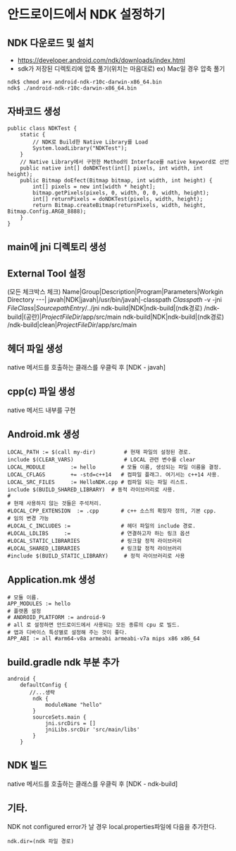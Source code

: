 # 안드로이드에서 NDK 설정하기

## NDK 다운로드 및 설치
- https://developer.android.com/ndk/downloads/index.html
- sdk가 저장된 디렉토리에 압축 풀기(위치는 마음대로)
ex) Mac일 경우 압축 풀기
```
ndk$ chmod a+x android-ndk-r10c-darwin-x86_64.bin
ndk$ ./android-ndk-r10c-darwin-x86_64.bin
```

## 자바코드 생성
```
public class NDKTest {
    static {
    	// NDK로 Build한 Native Library를 Load
        System.loadLibrary("NDKTest");	
    }
    // Native Library에서 구현한 Method의 Interface를 native keyword로 선언
    public native int[] doNDKTest(int[] pixels, int width, int height);
    public Bitmap doEfect(Bitmap bitmap, int width, int height) {
        int[] pixels = new int[width * height];
        bitmap.getPixels(pixels, 0, width, 0, 0, width, height);
        int[] returnPixels = doNDKTest(pixels, width, height);
        return Bitmap.createBitmap(returnPixels, width, height, Bitmap.Config.ARGB_8888);
    }
}
```
## main에 jni 디렉토리 생성

## External Tool 설정
(모든 체크박스 체크)
Name|Group|Description|Program|Parameters|Workgin Directory
---|
javah|NDK|javah|/usr/bin/javah|-classpath $Classpath$ -v -jni $FileClass$|$SourcepathEntry$/../jni
ndk-build|NDK|ndk-build|(ndk경로) /ndk-build|(공란)|$ProjectFileDir$/app/src/main
ndk-build|NDK|ndk-build|(ndk경로) /ndk-build|clean|$ProjectFileDir$/app/src/main

## 헤더 파일 생성
native 메서드를 호출하는 클래스를 우클릭 후 [NDK - javah]

## cpp(c) 파일 생성
native 메서드 내부를 구현

## Android.mk 생성
```
LOCAL_PATH := $(call my-dir)	  	 # 현재 파일의 설정된 경로.
include $(CLEAR_VARS)				 # LOCAL 관련 변수를 clear
LOCAL_MODULE        := hello		# 모듈 이름, 생성되는 파일 이름을 결정.
LOCAL_CFLAGS        += -std=c++14	# 컴파일 플래그. 여기서는 c++14 사용.
LOCAL_SRC_FILES     := HelloNDK.cpp	# 컴파일 되는 파일 리스트.
include $(BUILD_SHARED_LIBRARY)	 # 동적 라이브러리로 사용.
#
# 현재 사용하지 않는 것들은 주석처리.
#LOCAL_CPP_EXTENSION  := .cpp 		# c++ 소스의 확장자 정의, 기본 cpp.                                              # 임의 변경 가능
#LOCAL_C_INCLUDES :=				# 헤더 파일의 include 경로.
#LOCAL_LDLIBS     :=				# 연결하고자 하는 링크 옵션
#LOCAL_STATIC_LIBRARIES				# 링크할 정적 라이브러리
#LOCAL_SHARED_LIBRARIES				# 링크할 정적 라이브러리
#include $(BUILD_STATIC_LIBRARY)	 # 정적 라이브러리로 사용
```

## Application.mk 생성 
```
# 모듈 이름.
APP_MODULES := hello 
# 플랫폼 설정
# ANDROID_PLATFORM := android-9
# all 로 설정하면 안드로이드에서 사용되는 모든 종류의 cpu 로 빌드.
# 앱과 디바이스 특성별로 설정해 주는 것이 좋다. 
APP_ABI := all #arm64-v8a armeabi armeabi-v7a mips x86 x86_64
```

## build.gradle ndk 부분 추가

```
android {
    defaultConfig {
       //...생략
        ndk {
            moduleName "hello"
        }
        sourceSets.main {
            jni.srcDirs = [] 
            jniLibs.srcDir 'src/main/libs'
        }
    }
```

## NDK 빌드
native 메서드를 호출하는 클래스를 우클릭 후 [NDK - ndk-build]

## 기타.
NDK not configured error가 날 경우 local.properties파일에 다음을 추가한다.

`ndk.dir=(ndk 파일 경로)`
